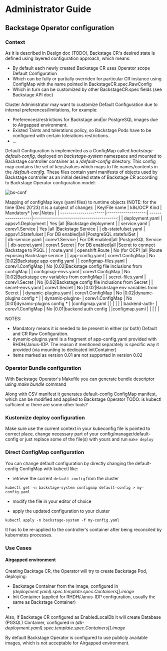 # Administrator Guide

## Backstage Operator configuration

### Context

As it is described in Design doc (TODO), Backstage CR's desired state is defined using layered configuration approach, which means:
- By default each newly created Backstage CR uses Operator scope Default Configuration
- Which can be fully or partially overriden for particular CR instance using ConfigMap with the name pointed in BackstageCR.spec.RawConfig 
- Which in turn can be customized by other BackstageCR.spec fields (see Backstage API doc)

Cluster Administrator may want to customize Default Configuration due to internal preferences/limitations, for example:
- Preferences/restrictions for Backstage and|or PostgreSQL images due to  Airgapped environment.
- Existed Taints and tolerations policy, so Backstage Pods have to be configured with certain tolerations restrictions.
- ...

Default Configuration is implemented as a ConfigMap called *backstage-default-config*, deployed on *backstage-system* namespace and mounted to Backstage controller container as a */default-config* directory.
This config map contains the set of keys/values which maps to file names/contents in the */default-config*.
These files contain yaml manifests of objects used by Backstage controller as an initial desired state of Backstage CR according to Backstage Operator configuration model:

![bs-conf](https://github.com/gazarenkov/janus-idp-operator/assets/578124/d56cbbb0-781c-43fc-8624-8832893fede3)
 

Mapping of configMap keys (yaml files) to runtime objects (NOTE: for the time (Dec 20'23) it is a subject of change):
| Key/File name         | k8s/OCP Kind        | Mandatory*    |ver.|Notes                                      |
| ----------------------|:-------------------:| -------------------|------------------------------------------:|
| deployment.yaml       | appsv1.Deployment   | Yes           |all |Backstage deployment  |
| service.yaml          | corev1.Service      | Yes           |all |Backstage Service |
| db-statefulset.yaml   | appsv1.Statefulset  | For DB enabled|all |PostgreSQL statefulSet    |    
| db-service.yaml       | corev1.Service      | For DB enabled|all |PostgreSQL Service   |
| db-secret.yaml        | corev1.Secret       | For DB enabled|all |Secret to connect Backstage to PSQL   |
| route.yaml            | openshift.Route     | No (for OCP)  |all |Route exposing Backstage service    |
| app-config.yaml       | corev1.ConfigMap    | No            |0.02|Backstage app-config.yaml    |
| configmap-files.yaml  | corev1.ConfigMap    | No            |0.02|Backstage config file inclusions from configMap   |
| configmap-envs.yaml   | corev1.ConfigMap    | No            |0.02|Backstage env variables from configMap    |
| secret-files.yaml     | corev1.Secret       | No            |0.02|Backstage config file inclusions from Secret   |
| secret-envs.yaml      | corev1.Secret       | No            |0.02|Backstage env variables from Secret    |
| dynamic-plugins.yaml  | corev1.ConfigMap    | No            |0.02|dynamc-plugins config *    |
| dynamic-plugins-      | corev1.ConfigMap    | No            |0.01|dynamc-plugins config *    |
|configmap.yaml         |                     |               |    | |
| backend-auth-         | corev1.ConfigMap    | No            |0.01|backend auth config    |
|configmap.yaml         |                     |               |    | |



NOTES: 
 - Mandatory means it is needed to be present in either (or both) Default and CR Raw Configuration.
 - dynamic-plugins.yaml is a fragment of app-config.yaml provided with RHDH/Janus-IDP. The reason it mentioned separately is specific way it provided (via mounting to dedicated initContainer)  
 - items marked as version 0.01 are not supported in version 0.02 
### Operator Bundle configuration 

With Backstage Operator's Makefile you can generate bundle descriptor using *make bundle* command

Along with CSV manifest it generates default-config ConfigMap manifest, which can be modified and applied to Backstage Operator
TODO: is kubectl sufficient or there are some other tools?

### Kustomize deploy configuration

Make sure use the current context in your kubeconfig file is pointed to correct place, change necessary part of your config/manager/default-config or just replace some of the file(s) with yours and run
``
make deploy
``

### Direct ConfigMap configuration

You can change default configuration by directly changing the default-config ConfigMap with kubectl like:

 - retrieve the current `default-config` from the cluster

``
kubectl get -n backstage-system configmap default-config > my-config.yaml
``

- modify the file in your editor of choice

- apply the updated configuration to your cluster

``
  kubectl apply -n backstage-system -f my-config.yaml
``

It has to be re-applied to the controller's container after being reconciled by kubernetes processes.


### Use Cases

#### Airgapped environment

Creating Backtage CR, the Operator will try to create Backstage Pod, deploying:
- Backstage Container from the image, configured in *(deployment.yaml).spec.template.spec.Containers[].image*
- Init Container (applied for RHDH/Janus-IDP configuration, usually the same as Backstage Container)
- 
Also, if Backstage CR configured as EnabledLocalDb it will create Database (PGSQL) Container, configured in *(db-deployment.yaml).spec.template.spec.Containers[].image*

By default Backstage Operator is configured to use publicly available images, which is not acceptable for Airgapped environment.

